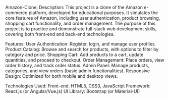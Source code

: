 Amazon-Clone;
Description:
This project is a clone of the Amazon e-commerce platform, developed for educational purposes. It simulates the core features of Amazon, including user authentication, product browsing, shopping cart functionality, and order management. The purpose of this project is to practice and demonstrate full-stack web development skills, covering both front-end and back-end technologies.

Features:
User Authentication: Register, login, and manage user profiles.
Product Catalog: Browse and search for products, with options to filter by category and price.
Shopping Cart: Add products to a cart, update quantities, and proceed to checkout.
Order Management: Place orders, view order history, and track order status.
Admin Panel: Manage products, categories, and view orders (basic admin functionalities).
Responsive Design: Optimized for both mobile and desktop views.

Technologies Used:
Front-end:
HTML5, CSS3, JavaScript
Framework: React.js (or Angular/Vue.js)
UI Library: Bootstrap (or Material-UI)
